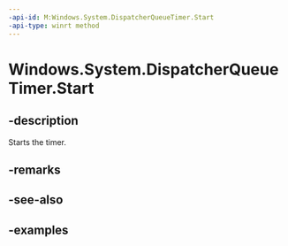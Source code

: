 ```yaml
---
-api-id: M:Windows.System.DispatcherQueueTimer.Start
-api-type: winrt method
---
```


<!-- Method syntax.
public void DispatcherQueueTimer.Start()
-->

# Windows.System.DispatcherQueueTimer.Start

## -description
Starts the timer.

## -remarks

## -see-also

## -examples
